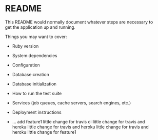 # README

This README would normally document whatever steps are necessary to get the
application up and running.

Things you may want to cover:

* Ruby version

* System dependencies

* Configuration

* Database creation

* Database initialization

* How to run the test suite

* Services (job queues, cache servers, search engines, etc.)

* Deployment instructions

* ...
add feature1
little change for travis ci
little change for travis and heroku
little change for travis and heroku
little change for travis and heroku
little change for feature1